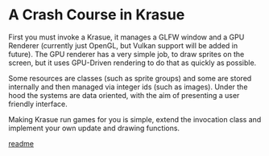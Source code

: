 # A Crash Course in Krasue
First you must invoke a Krasue, it manages a GLFW window and a GPU Renderer (currently just OpenGL, but Vulkan support will be added in future). The GPU renderer has a very simple job, to draw sprites on the screen, but it uses GPU-Driven rendering to do that as quickly as possible.

Some resources are classes (such as sprite groups) and some are stored internally and then managed via integer ids (such as images). Under the hood the systems are data oriented, with the aim of presenting a user friendly interface.

Making Krasue run games for you is simple, extend the invocation class and implement your own update and drawing functions.

[readme](../readme.md)
